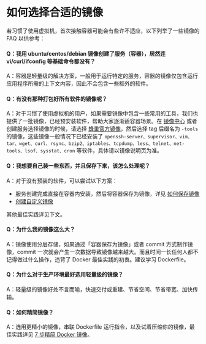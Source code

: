 # 如何选择合适的镜像

若习惯了使用虚拟机，首次接触容器可能会有些许不适应，以下列举了一些镜像的 FAQ 以供参考：

#### Q：我用 ubuntu/centos/debian 镜像创建了服务（容器），居然连 vi/curl/ifconfig 等基础命令都没有？

A：容器是轻量级的解决方案，一般用于运行特定的服务，容器的镜像仅包含运行应用程序所需的上下文内容，因此不会包含一些额外的软件。


#### Q：有没有那种打包好所有软件的镜像呢？

A：对于习惯了使用虚拟机的用户，如果需要镜像中包含一些常用的工具，我们也提供了一批镜像，已经预安装软件，帮助大家逐渐适容器场景。在 [镜像中心](https://c.163.com/hub#/m/home/) 或者创建服务选择镜像的时候，请选择 [蜂巢官方镜像](https://c.163.com/hub#/m/user/?name=public)，然后选择 tag 后缀名为 `-tools` 的镜像，这些镜像一般情况下已经安装了 `openssh-server、supervisor、vim、tar、wget、curl、rsync、bzip2、iptables、tcpdump、less、telnet、net-tools、lsof、sysstat、cron` 等软件，具体请以镜像说明页为准。


#### Q：我想要自己装一些东西，并且保存下来，该怎么处理呢？
A：对于没有预装的软件，可以尝试以下方案：
* 服务创建完成直接在容器内安装，然后将容器保存为镜像，详见 [如何保存镜像](http://support.c.163.com/md.html#!计算服务/容器服务/使用指南/如何保存镜像.md)
* [创建自定义镜像](http://support.c.163.com/md.html#!容器服务/镜像仓库/使用指南/创建自定义镜像.md)

其他最佳实践详见下文。


#### Q：为什么我的镜像这么大？
A：镜像使用分层存储，如果通过「容器保存为镜像」或者 commit 方式制作镜像，commit 一次就会产生一次数据导致镜像越来越大。而且时间一长任何人都不记得做过什么操作，违背了 Docker 最佳实践的初衷。建议学习 Dockerfile。


#### Q：为什么对于生产环境最好选用轻量级的镜像？
A：轻量级的镜像好处不言而喻，快速交付或重建、节省空间、节省带宽、加快传输。


#### Q：如何精简镜像？
A：选用更精小的镜像，串联 Dockerfile 运行指令，以及试着压缩你的镜像，最佳实践详见 [7 步精简 Docker 镜像](https://blog.c.163.com/2016/11/602/)。






